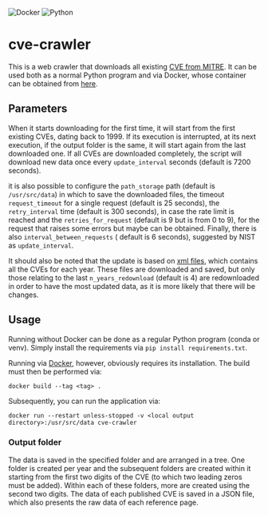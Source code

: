 ![Docker](https://img.shields.io/badge/Docker-2CA5E0?style=for-the-badge&logo=docker&logoColor=white)
![Python](https://img.shields.io/badge/Python-3776AB?style=for-the-badge&logo=python&logoColor=white)

# cve-crawler

This is a web crawler that downloads all existing [CVE from MITRE](https://cve.mitre.org/). It can be used both as a
normal Python program and via Docker, whose container can be obtained
from [here](https://hub.docker.com/repository/docker/dravalico/cve-crawler/general).

## Parameters

When it starts downloading for the first time, it will start from the first existing CVEs, dating back to 1999. If its
execution is interrupted, at its next execution, if the output folder is the same, it will start again from the last
downloaded one. If all CVEs are downloaded completely, the script will download new data once every `update_interval`
seconds (default is 7200 seconds).

it is also possible to configure the `path_storage` path (default is `/usr/src/data`) in which to save the downloaded
files, the timeout `request_timeout` for a single request (default is 25 seconds), the `retry_interval` time (default
is 300 seconds), in case the rate limit is reached and the `retries_for_request` (default is 9 but is from 0 to 9), for
the request that raises some errors but maybe can be obtained. Finally, there is also `interval_between_requests` (
default is 6 seconds), suggested by NIST as `update_interval`.

It should also be noted that the update is based on [xml files](https://cve.mitre.org/data/downloads/), which contains
all the CVEs for each year. These files are downloaded and saved, but only those relating to the
last `n_years_redownload` (default is 4) are redownloaded in order to have the most updated data, as it is more likely
that there will be changes.

## Usage

Running without Docker can be done as a regular Python program (conda or venv). Simply install the requirements via `pip
install requirements.txt`.

Running via [Docker](https://www.docker.com/), however, obviously requires its installation. The build must then be
performed via:

```
docker build --tag <tag> .
```

Subsequently, you can run the application via:

```
docker run --restart unless-stopped -v <local output directory>:/usr/src/data cve-crawler
```

### Output folder

The data is saved in the specified folder and are arranged in a tree. One folder is created per year and the
subsequent folders are created within it starting from the first two digits of the CVE (to which two leading zeros must
be added). Within each of these folders, more are created using the second two digits. The data of each published CVE is
saved in a JSON file, which also presents the raw data of each reference page.
